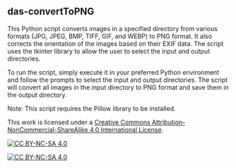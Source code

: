 ## das-convertToPNG

This Python script converts images in a specified directory from various formats (JPG, JPEG, BMP, TIFF, GIF, and WEBP) to PNG format. It also corrects the orientation of the images based on their EXIF data. The script uses the tkinter library to allow the user to select the input and output directories.

To run the script, simply execute it in your preferred Python environment and follow the prompts to select the input and output directories. The script will convert all images in the input directory to PNG format and save them in the output directory.

Note: This script requires the Pillow library to be installed.

This work is licensed under a
[Creative Commons Attribution-NonCommercial-ShareAlike 4.0 International License][cc-by-nc-sa].

[![CC BY-NC-SA 4.0][cc-by-nc-sa-shield]][cc-by-nc-sa]

[![CC BY-NC-SA 4.0][cc-by-nc-sa-image]][cc-by-nc-sa]

[cc-by-nc-sa]: http://creativecommons.org/licenses/by-nc-sa/4.0/
[cc-by-nc-sa-image]: https://licensebuttons.net/l/by-nc-sa/4.0/88x31.png
[cc-by-nc-sa-shield]: https://img.shields.io/badge/License-CC%20BY--NC--SA%204.0-lightgrey.svg
